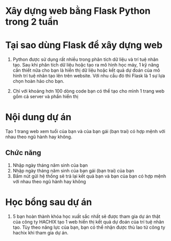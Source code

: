 # Xây dựng web bằng Flask Python trong 2 tuần

# Tại sao dùng Flask để xây dựng web
1. Python được sử dụng rất nhiều trong phân tích dữ liệu và trí tuệ nhân tạo.
Sau khi phân tích dữ liệu hoặc tạo ra mô hình học máy, 1 kỹ năng cần thiết nữa cho bạn 
là hiển thị dữ liệu hoặc kết quả dự đoán của mô hình trí tuệ nhân tạo lên trên website.
Với nhu cầu đó thì Flask là 1 sự lựa chọn hoàn hảo cho bạn.

2. Chỉ với khoảng hơn 100 dòng code bạn có thể tạo cho mình 1 trang web gồm cả server và phần hiển thị

# Nội dung dự án
Tạo 1 trang web xem tuổi của bạn và của bạn gái (bạn trai) có hợp mệnh với nhau theo ngũ hành hay không.

## Chức năng
1. Nhập ngày tháng năm sinh của bạn
2. Nhập ngày tháng năm sinh của bạn gái (bạn trai) của bạn
3. Bấm nút gửi hệ thống sẽ trả lại kết quả bạn và bạn của bạn có hợp mệnh với nhau theo ngũ hành hay không


# Học bổng sau dự án
1. 5 bạn hoàn thành khóa học xuất sắc nhất sẽ được tham gia dự án thật của
công ty HACHIX tạo 1 web hiển thị kết quả dự đoán của trí tuệ nhân tạo. 
Tùy theo năng lực của bạn, bạn có thể nhận được thù lao từ công ty hachix
khi tham gia dự án. 
